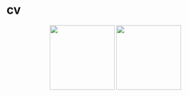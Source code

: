 # cv
<p align='center'>
   <a href="https://github-readme-stats.vercel.app/api?username=vopilovalex&show_icons=true&count_private=true">
       <img height=150 src="https://github-readme-stats.vercel.app/api?username=vopilovalex&show_icons=true&count_private=true"/></a>
   <a href="https://github.com/vopilovalex/github-readme-stats">
       <img height=150 src="https://github-readme-stats.vercel.app/api/top-langs/?username=vopilovalex&layout=compact"/></a>
</p>
